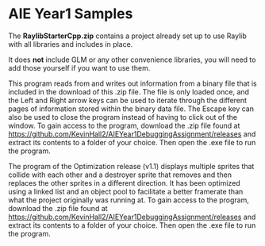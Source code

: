 # AIE Year1 Samples

The **RaylibStarterCpp.zip** contains a project already set up to use Raylib with all libraries and includes in place.

It does **not** include GLM or any other convenience libraries, you will need to add those yourself if you want to use them.

This program reads from and writes out information from a binary file that is included in the download of this .zip file. The file is only loaded once, and the Left and Right arrow keys can be used to iterate through the different pages of information stored within the 
binary data file. The Escape key can also be used to close the program instead of having to click out of the window. To gain access to the program, download the .zip file found at https://github.com/KevinHall2/AIEYear1DebuggingAssignment/releases and extract its contents
to a folder of your choice. Then open the .exe file to run the program.


The program of the Optimization release (v1.1) displays multiple sprites that collide with each other and a destroyer sprite that removes 
and then replaces the other sprites in a different direction. It has been optimized using a linked list and an object pool to facilitate a
better framerate than what the project originally was running at. To gain access to the program, download the .zip file found at 
https://github.com/KevinHall2/AIEYear1DebuggingAssignment/releases and extract its contents to a folder of your choice. Then open the .exe 
file to run the program.
